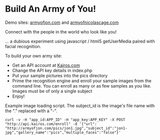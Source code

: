 Build An Army of You!
=========

Demo sites: [armyofjon.com](http://armyofjon.com) and [armyofnicolascage.com](http://armyofnicolascage.com)

Connect with the people in the world who look like you!

... a dubious experiment using javascript / html5 getUserMedia paired with facial recognition.

To build your own army site:
* Get an API account at  [Kairos.com](http://kairos.com)
* Change the API key details in index.php
* Put your sample pictures into the pics directory
* Prime the recognition engine and enroll your sample images from the command line. You can enroll as many or as few samples as you like. Images must be of only a single subject
* Enjoy!


Example image loading script. The subject_id is the image's file name with the "." replaced with a "-".
```
curl -v -H "app_id:APP_ID" -H "app_key:APP_KEY" -X POST "http://api.kairos.com/enroll" -d '{"url": "http://armyofjon.com/pics/jon1.jpg","subject_id":"jon1-jpg","gallery_name":"pics","multiple_faces":"false"}'
```

